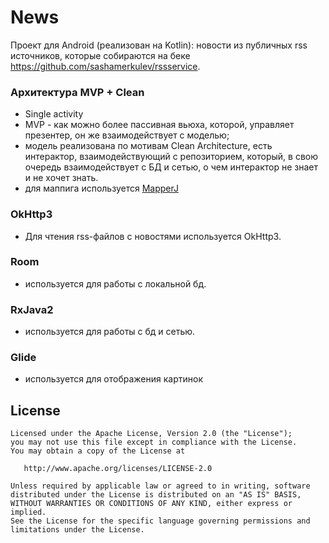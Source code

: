 
# News

Проект для Android (реализован на Kotlin): новости из публичных rss источников, которые собираются на беке https://github.com/sashamerkulev/rssservice.

### Архитектура MVP + Clean
- Single activity
- MVP - как можно более пассивная вьюха, которой, управляет презентер, он же взаимодействует с моделью;
- модель реализована по мотивам Clean Architecture, есть интерактор, взаимодействующий с репозиторием, который, в свою очередь взаимодействует с БД и сетью, о чем интерактор не знает и не хочет знать.
- для маппига используется [MapperJ](https://github.com/sashamerkulev/MapperJ)

### OkHttp3
- Для чтения rss-файлов с новостями используется OkHttp3.

### Room
- используется для работы с локальной бд.

### RxJava2
- используется для работы с бд и сетью.

### Glide
- используется для отображения картинок

License
-------

    Licensed under the Apache License, Version 2.0 (the "License");
    you may not use this file except in compliance with the License.
    You may obtain a copy of the License at

       http://www.apache.org/licenses/LICENSE-2.0

    Unless required by applicable law or agreed to in writing, software
    distributed under the License is distributed on an "AS IS" BASIS,
    WITHOUT WARRANTIES OR CONDITIONS OF ANY KIND, either express or implied.
    See the License for the specific language governing permissions and
    limitations under the License.
